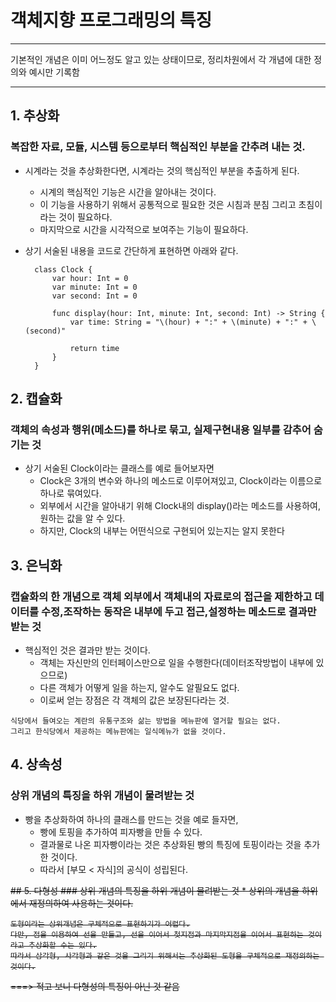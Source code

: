 # 객체지향 프로그래밍의 특징


* * *  


기본적인 개념은 이미 어느정도 알고 있는 상태이므로, 정리차원에서 각 개념에 대한 정의와 예시만 기록함

***

## 1. 추상화
### 복잡한 자료, 모듈, 시스템 등으로부터 핵심적인 부분을 간추려 내는 것.
* 시계라는 것을 추상화한다면, 시계라는 것의 핵심적인 부분을 추출하게 된다. 
	* 시계의 핵심적인 기능은 시간을 알아내는 것이다. 
	* 이 기능을 사용하기 위해서 공통적으로 필요한 것은 시침과 분침 그리고 초침이라는 것이 필요하다.
	* 마지막으로 시간을 시각적으로 보여주는 기능이 필요하다.

* 상기 서술된 내용을 코드로 간단하게 표현하면 아래와 같다.

        class Clock {
            var hour: Int = 0
            var minute: Int = 0
            var second: Int = 0
            
            func display(hour: Int, minute: Int, second: Int) -> String {
                var time: String = "\(hour) + ":" + \(minute) + ":" + \(second)"
            
                return time
            }
        }
	
## 2. 캡슐화
### 객체의 속성과 행위(메소드)를 하나로 묶고, 실제구현내용 일부를 감추어 숨기는 것
* 상기 서술된 Clock이라는 클래스를 예로 들어보자면
	* Clock은 3개의 변수와 하나의 메소드로 이루어져있고, Clock이라는 이름으로 하나로 묶여있다. 
	* 외부에서 시간을 알아내기 위해 Clock내의 display()라는 메소드를 사용하여, 원하는 값을 알 수 있다.
	* 하지만, Clock의 내부는 어떤식으로 구현되어 있는지는 알지 못한다
 
## 3. 은닉화
### 캡슐화의 한 개념으로 객체 외부에서 객체내의 자료로의 접근을 제한하고 데이터를 수정,조작하는 동작은 내부에 두고 접근,설정하는 메소드로 결과만 받는 것
* 핵심적인 것은 결과만 받는 것이다.
	* 객체는 자신만의 인터페이스만으로 일을 수행한다(데이터조작방법이 내부에 있으므로)
	* 다른 객체가 어떻게 일을 하는지, 알수도 알필요도 없다.
	* 이로써 얻는 장점은 각 객체의 값은 보장된다라는 것.

<pre>
<code>식당에서 들여오는 계란의 유통구조와 삶는 방법을 메뉴판에 열거할 필요는 없다. 
그리고 한식당에서 제공하는 메뉴판에는 일식메뉴가 없을 것이다.</code>
</pre>
 
	
## 4. 상속성
### 상위 개념의 특징을 하위 개념이 물려받는 것

* 빵을 추상화하여 하나의 클래스를 만드는 것을 예로 들자면,
	* 빵에 토핑을 추가하여 피자빵을 만들 수 있다.
	* 결과물로 나온 피자빵이라는 것은 추상화된 빵의 특징에 토핑이라는 것을 추가한 것이다.
	* 따라서 [부모 < 자식]의 공식이 성립된다.


<del>
## 5. 다형성
### 상위 개념의 특징을 하위 개념이 물려받는 것
* 상위의 개념을 하위에서 재정의하여 사용하는 것이다.

<pre>
<code>도형이라는 상위개념은 구체적으로 표현하기가 어렵다.
다만, 점을 이용하여 선을 만들고, 선을 이어서 첫지점과 마지막지점을 이어서 표현하는 것이라고 추상화할 수는 있다.
따라서 삼각형, 사각형과 같은 것을 그리기 위해서는 추상화된 도형을 구체적으로 재정의하는 것이다.</code>
</pre>

===> 적고 보니 다형성의 특징이 아닌 것 같음
</del>